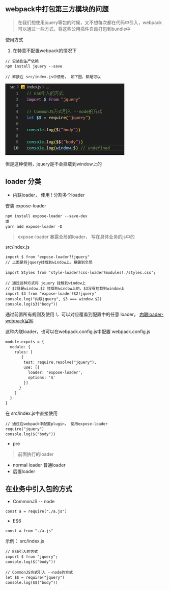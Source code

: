 ## webpack中打包第三方模块的问题

> 在我们想使用jquery等包的时候，又不想每次都在代码中引入，webpack可以通过一些方式，将这些公用插件自动打包到bundle中

使用方式
1. 在特意不配置webpack的情况下

```
// 安装到生产依赖
npm install jquery --save

// 直接在 src/index.js中使用， 如下图，都是可以
```
![use-jq.png](screenshot/use-jq.png)

但是这种使用，jquery是不会挂载到window上的


## loader 分类

- 内联loader， 使用 ! 分割多个loader

安装 expose-loader

```
npm install expose-loader --save-dev
或
yarn add expose-loader -D
```
> expose-loader 暴露全局的loader， 写在具体业务的js中的

src/index.js
```
import $ from "expose-loader?!jquery"
// 上面是将jquery挂载到window上，暴露到全局

import Styles from 'style-loader!css-loader?modules!./styles.css';

// 通过这种方式将 jquery 挂载到window上
// $2就是window.$2 挂载到window上的，$3没有挂载到window上
import $3 from "expose-loader?$2!jquery"
console.log("内联jquery", $3 === window.$2)
console.log($3("body"))
```
通过前置所有规则及使用 !，可以对应覆盖到配置中的任意 loader。
[内联loader-webpack官网](https://www.webpackjs.com/concepts/loaders/#inline)

这种内联loader，也可以在webpack.config.js中配置
webpack.config.js

```
module.expots = {
  module: {
    rules: [
       {
        test: require.resolve("jquery"),
        use: [{
          loader: 'expose-loader',
          options: '$'
        }]
      }
    ]
  }
}
```
在 src/index.js中直接使用
```
// 通过在webpack中配置plugin， 使用expose-loader
require("jquery")
console.log($("body"))

```



- pre
> 前面执行的loader
- normal loader  普通loader
- 后置loader


## 在业务中引入包的方式
- CommonJS -- node

```
const a = require("./a.js")
```
- ES6 
```
const a from "./a.js"
```
示例： 
src/index.js
```
// ES6引入的方式
import $ from "jquery";
console.log($("body"))

// CommonJS方式引入 --node的方式
let $$ = require("jquery")
console.log($$("body"))
```